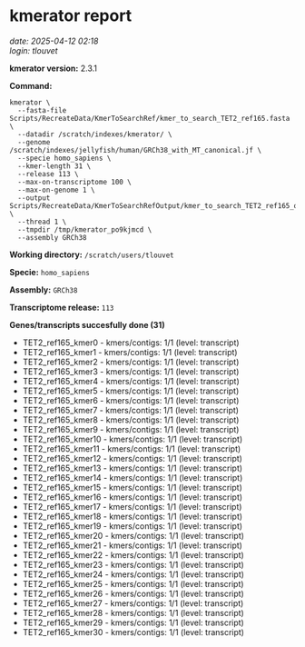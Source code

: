 # kmerator report
*date: 2025-04-12 02:18*  
*login: tlouvet*

**kmerator version:** 2.3.1

**Command:**

```
kmerator \
  --fasta-file Scripts/RecreateData/KmerToSearchRef/kmer_to_search_TET2_ref165.fasta \
  --datadir /scratch/indexes/kmerator/ \
  --genome /scratch/indexes/jellyfish/human/GRCh38_with_MT_canonical.jf \
  --specie homo_sapiens \
  --kmer-length 31 \
  --release 113 \
  --max-on-transcriptome 100 \
  --max-on-genome 1 \
  --output Scripts/RecreateData/KmerToSearchRefOutput/kmer_to_search_TET2_ref165_output \
  --thread 1 \
  --tmpdir /tmp/kmerator_po9kjmcd \
  --assembly GRCh38
```

**Working directory:** `/scratch/users/tlouvet`

**Specie:** `homo_sapiens`

**Assembly:** `GRCh38`

**Transcriptome release:** `113`

**Genes/transcripts succesfully done (31)**

- TET2_ref165_kmer0 - kmers/contigs: 1/1 (level: transcript)
- TET2_ref165_kmer1 - kmers/contigs: 1/1 (level: transcript)
- TET2_ref165_kmer2 - kmers/contigs: 1/1 (level: transcript)
- TET2_ref165_kmer3 - kmers/contigs: 1/1 (level: transcript)
- TET2_ref165_kmer4 - kmers/contigs: 1/1 (level: transcript)
- TET2_ref165_kmer5 - kmers/contigs: 1/1 (level: transcript)
- TET2_ref165_kmer6 - kmers/contigs: 1/1 (level: transcript)
- TET2_ref165_kmer7 - kmers/contigs: 1/1 (level: transcript)
- TET2_ref165_kmer8 - kmers/contigs: 1/1 (level: transcript)
- TET2_ref165_kmer9 - kmers/contigs: 1/1 (level: transcript)
- TET2_ref165_kmer10 - kmers/contigs: 1/1 (level: transcript)
- TET2_ref165_kmer11 - kmers/contigs: 1/1 (level: transcript)
- TET2_ref165_kmer12 - kmers/contigs: 1/1 (level: transcript)
- TET2_ref165_kmer13 - kmers/contigs: 1/1 (level: transcript)
- TET2_ref165_kmer14 - kmers/contigs: 1/1 (level: transcript)
- TET2_ref165_kmer15 - kmers/contigs: 1/1 (level: transcript)
- TET2_ref165_kmer16 - kmers/contigs: 1/1 (level: transcript)
- TET2_ref165_kmer17 - kmers/contigs: 1/1 (level: transcript)
- TET2_ref165_kmer18 - kmers/contigs: 1/1 (level: transcript)
- TET2_ref165_kmer19 - kmers/contigs: 1/1 (level: transcript)
- TET2_ref165_kmer20 - kmers/contigs: 1/1 (level: transcript)
- TET2_ref165_kmer21 - kmers/contigs: 1/1 (level: transcript)
- TET2_ref165_kmer22 - kmers/contigs: 1/1 (level: transcript)
- TET2_ref165_kmer23 - kmers/contigs: 1/1 (level: transcript)
- TET2_ref165_kmer24 - kmers/contigs: 1/1 (level: transcript)
- TET2_ref165_kmer25 - kmers/contigs: 1/1 (level: transcript)
- TET2_ref165_kmer26 - kmers/contigs: 1/1 (level: transcript)
- TET2_ref165_kmer27 - kmers/contigs: 1/1 (level: transcript)
- TET2_ref165_kmer28 - kmers/contigs: 1/1 (level: transcript)
- TET2_ref165_kmer29 - kmers/contigs: 1/1 (level: transcript)
- TET2_ref165_kmer30 - kmers/contigs: 1/1 (level: transcript)
